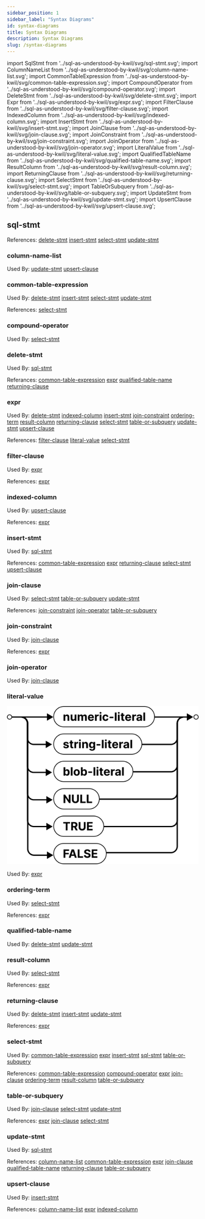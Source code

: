```yaml
---
sidebar_position: 1
sidebar_label: "Syntax Diagrams"
id: syntax-diagrams
title: Syntax Diagrams
description: Syntax Diagrams
slug: /syntax-diagrams
---
```


import SqlStmt from '../sql-as-understood-by-kwil/svg/sql-stmt.svg';
import ColumnNameList from '../sql-as-understood-by-kwil/svg/column-name-list.svg';
import CommonTableExpression from '../sql-as-understood-by-kwil/svg/common-table-expression.svg';
import CompoundOperator from '../sql-as-understood-by-kwil/svg/compound-operator.svg';
import DeleteStmt from '../sql-as-understood-by-kwil/svg/delete-stmt.svg';
import Expr from '../sql-as-understood-by-kwil/svg/expr.svg';
import FilterClause from '../sql-as-understood-by-kwil/svg/filter-clause.svg';
import IndexedColumn from '../sql-as-understood-by-kwil/svg/indexed-column.svg';
import InsertStmt from '../sql-as-understood-by-kwil/svg/insert-stmt.svg';
import JoinClause from '../sql-as-understood-by-kwil/svg/join-clause.svg';
import JoinConstraint from '../sql-as-understood-by-kwil/svg/join-constraint.svg';
import JoinOperator from '../sql-as-understood-by-kwil/svg/join-operator.svg';
import LiteralValue from '../sql-as-understood-by-kwil/svg/literal-value.svg';
import QualifiedTableName from '../sql-as-understood-by-kwil/svg/qualified-table-name.svg';
import ResultColumn from '../sql-as-understood-by-kwil/svg/result-column.svg';
import ReturningClause from '../sql-as-understood-by-kwil/svg/returning-clause.svg';
import SelectStmt from '../sql-as-understood-by-kwil/svg/select-stmt.svg';
import TableOrSubquery from '../sql-as-understood-by-kwil/svg/table-or-subquery.svg';
import UpdateStmt from '../sql-as-understood-by-kwil/svg/update-stmt.svg';
import UpsertClause from '../sql-as-understood-by-kwil/svg/upsert-clause.svg';

## sql-stmt

<SqlStmt />

References: [delete-stmt](#delete-stmt) [insert-stmt](#insert-stmt) [select-stmt](#select-stmt) [update-stmt](#update-stmt)

### column-name-list

<ColumnNameList />

Used By: [update-stmt](#update-stmt) [upsert-clause](#upsert-clause)

### common-table-expression

<CommonTableExpression />

Used By: [delete-stmt](#delete-stmt) [insert-stmt](#insert-stmt) [select-stmt](#select-stmt) [update-stmt](#update-stmt)

References: [select-stmt](#select-stmt)

### compound-operator

<CompoundOperator />

Used By: [select-stmt](#select-stmt)

### delete-stmt

<DeleteStmt />

Used By: [sql-stmt](#sql-stmt)

Referances: [common-table-expression](#common-table-expression) [expr](#expr) [qualified-table-name](#qualified-table-name) [returning-clause](#returning-clause)

### expr

<Expr />

Used By: [delete-stmt](#delete-stmt) [indexed-column](#indexed-column) [insert-stmt](#insert-stmt) [join-constraint](#join-constraint) [ordering-term](#ordering-term) [result-column](#result-column) [returning-clause](#returning-clause) [select-stmt](#select-stmt) [table-or-subquery](#table-or-subquery) [update-stmt](#update-stmt) [upsert-clause](#upsert-clause)

References: [filter-clause](#filter-clause) [literal-value](#literal-value) [select-stmt](#select-stmt)

### filter-clause

<FilterClause />

Used By: [expr](#expr)

References: [expr](#expr)

### indexed-column

<IndexedColumn />

Used By: [upsert-clause](#upsert-clause)

References: [expr](#expr)

### insert-stmt

<InsertStmt />

Used By: [sql-stmt](#sql-stmt)

References: [common-table-expression](#common-table-expression) [expr](#expr) [returning-clause](#returning-clause) [select-stmt](#select-stmt) [upsert-clause](#upsert-clause)

### join-clause

<JoinClause />

Used By: [select-stmt](#select-stmt) [table-or-subquery](#table-or-subquery) [update-stmt](#update-stmt)

References: [join-constraint](#join-constraint) [join-operator](#join-operator) [table-or-subquery](#table-or-subquery)

### join-constraint

<JoinConstraint />

Used By: [join-clause](#join-clause)

References: [expr](#expr)

### join-operator

<JoinOperator />

Used By: [join-clause](#join-clause)

### literal-value

![expr](../sql-as-understood-by-kwil/svg/literal-value.svg)

Used By: [expr](#expr)

### ordering-term

<LiteralValue />

Used By: [select-stmt](#delete-stmt) 

References: [expr](#expr)

### qualified-table-name

<QualifiedTableName />

Used By: [delete-stmt](#delete-stmt) [update-stmt](#update-stmt)

### result-column

<ResultColumn />

Used By: [select-stmt](#delete-stmt) 

References: [expr](#expr)

### returning-clause

<ReturningClause />

Used By: [delete-stmt](#delete-stmt) [insert-stmt](#insert-stmt) [update-stmt](#update-stmt) 

References: [expr](#expr)

### select-stmt

<SelectStmt />

Used By: [common-table-expression](#common-table-expression) [expr](#expr) [insert-stmt](#insert-stmt) [sql-stmt](#sql-stmt) [table-or-subquery](#table-or-subquery)

References: [common-table-expression](#common-table-expression) [compound-operator](#compound-operator) [expr](#expr) [join-clause](#join-clause) [ordering-term](#ordering-term) [result-column](#result-column) [table-or-subquery](#table-or-subquery)

### table-or-subquery

<TableOrSubquery />

Used By: [join-clause](#join-clause) [select-stmt](#select-stmt) [update-stmt](#update-stmt)

References: [expr](#expr) [join-clause](#join-clause) [select-stmt](#select-stmt)

### update-stmt

<UpdateStmt />

Used By: [sql-stmt](#sql-stmt)

References: [column-name-list](#column-name-list) [common-table-expression](#common-table-expression) [expr](#expr) [join-clause](#join-clause) [qualified-table-name](#qualified-table-name) [returning-clause](#returning-clause) [table-or-subquery](#table-or-subquery)

### upsert-clause

<UpsertClause />

Used By: [insert-stmt](#insert-stmt)

References: [column-name-list](#column-name-list) [expr](#expr) [indexed-column](#indexed-column) 